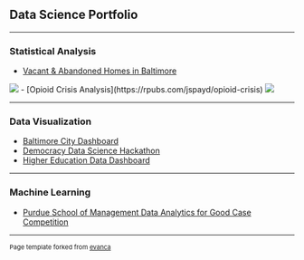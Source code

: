 ## Data Science Portfolio

---

### Statistical Analysis 

- [Vacant & Abandoned Homes in Baltimore]([/sample_page](https://rpubs.com/jspayd/vacant-homes-baltimore))
<img src="images/dummy_thumbnail.jpg?raw=true"/>
- [Opioid Crisis Analysis](https://rpubs.com/jspayd/opioid-crisis)
<img src="images/dummy_thumbnail.jpg?raw=true"/>

---

### Data Visualization

- [Baltimore City Dashboard](https://sites.google.com/view/jspayd-baltimore-city)
- [Democracy Data Science Hackathon](https://rpubs.com/jspayd/ddsh2022)
- [Higher Education Data Dashboard](https://rpubs.com/jspayd/IPEDS)

---

### Machine Learning

- [Purdue School of Management Data Analytics for Good Case Competition](http://example.com/)


---
<p style="font-size:11px">Page template forked from <a href="https://github.com/evanca/quick-portfolio">evanca</a></p>
<!-- Remove above link if you don't want to attibute -->
